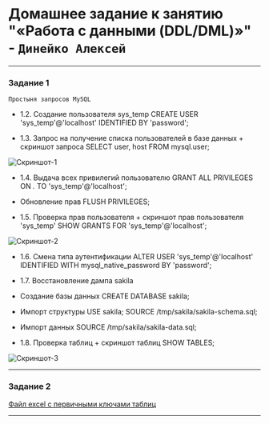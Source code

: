 # Домашнее задание к занятию "«Работа с данными (DDL/DML)»" - `Динейко Алексей`


---

### Задание 1
`Простыня запросов MySQL`

- 1.2. Создание пользователя sys_temp
CREATE USER 'sys_temp'@'localhost' IDENTIFIED BY 'password';

- 1.3. Запрос на получение списка пользователей в базе данных + скриншот запроса 
SELECT user, host FROM mysql.user;

![Скриншот-1](https://github.com/Neoju5t/WorkingWithData/blob/f0ad8fe0eb9a2566d790d0f1a686c96d28145f8f/img/%D0%A1%D0%BD%D0%B8%D0%BC%D0%BE%D0%BA%20%D1%8D%D0%BA%D1%80%D0%B0%D0%BD%D0%B0%202025-05-24%20%D0%B2%2010.31.15.png)

- 1.4. Выдача всех привилегий пользователю
GRANT ALL PRIVILEGES ON *.* TO 'sys_temp'@'localhost';

- Обновление прав
FLUSH PRIVILEGES;

- 1.5. Проверка прав пользователя + скриншот прав пользователя 'sys_temp'
SHOW GRANTS FOR 'sys_temp'@'localhost';

![Скриншот-2](https://github.com/Neoju5t/WorkingWithData/blob/f0ad8fe0eb9a2566d790d0f1a686c96d28145f8f/img/%D0%A1%D0%BD%D0%B8%D0%BC%D0%BE%D0%BA%20%D1%8D%D0%BA%D1%80%D0%B0%D0%BD%D0%B0%202025-05-24%20%D0%B2%2010.33.02.png)

- 1.6. Смена типа аутентификации
ALTER USER 'sys_temp'@'localhost' IDENTIFIED WITH mysql_native_password BY 'password';

- 1.7. Восстановление дампа sakila 
- Создание базы данных
CREATE DATABASE sakila;

- Импорт структуры
USE sakila;
SOURCE /tmp/sakila/sakila-schema.sql;

- Импорт данных
SOURCE /tmp/sakila/sakila-data.sql;

- 1.8. Проверка таблиц + скриншот таблиц
SHOW TABLES;

![Скриншот-3](https://github.com/Neoju5t/WorkingWithData/blob/f0ad8fe0eb9a2566d790d0f1a686c96d28145f8f/img/%D0%A1%D0%BD%D0%B8%D0%BC%D0%BE%D0%BA%20%D1%8D%D0%BA%D1%80%D0%B0%D0%BD%D0%B0%202025-05-24%20%D0%B2%2010.56.45.png)

---

### Задание 2

[Файл excel с первичными ключами таблиц](https://github.com/Neoju5t/WorkingWithData/blob/f0ad8fe0eb9a2566d790d0f1a686c96d28145f8f/img/%D0%A2%D0%B0%D0%B1%D0%BB%D0%B8%D1%86%D0%B0%20%D0%BF%D0%B5%D1%80%D0%B2%D0%B8%D1%87%D0%BD%D1%8B%D1%85%20%D0%BA%D0%BB%D1%8E%D1%87%D0%B5%D0%B8%CC%86.xlsx)

---
